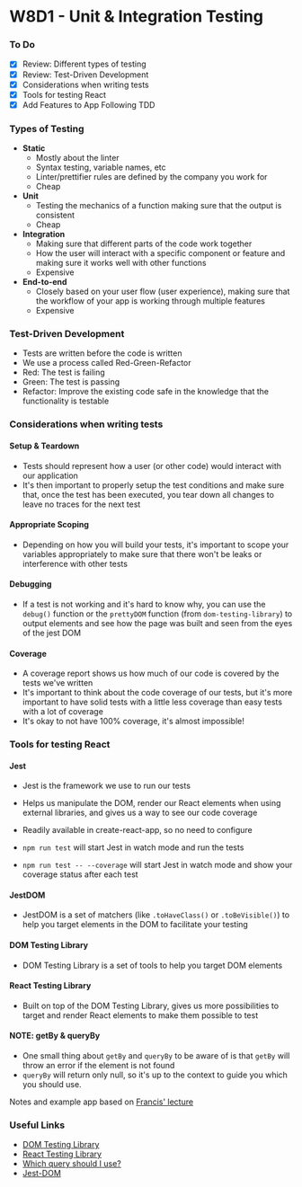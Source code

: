 # W8D1 - Unit & Integration Testing

### To Do
- [x] Review: Different types of testing
- [x] Review: Test-Driven Development
- [x] Considerations when writing tests
- [x] Tools for testing React
- [x] Add Features to App Following TDD

### Types of Testing
- **Static**
  * Mostly about the linter
  * Syntax testing, variable names, etc
  * Linter/prettifier rules are defined by the company you work for
  * Cheap
- **Unit**
  * Testing the mechanics of a function making sure that the output is consistent
  * Cheap
- **Integration**
  * Making sure that different parts of the code work together
  * How the user will interact with a specific component or feature and making sure it works well with other functions
  * Expensive
- **End-to-end**
  * Closely based on your user flow (user experience), making sure that the workflow of your app is working through multiple features
  * Expensive

### Test-Driven Development
- Tests are written before the code is written
- We use a process called Red-Green-Refactor
- Red: The test is failing
- Green: The test is passing
- Refactor: Improve the existing code safe in the knowledge that the functionality is testable

### Considerations when writing tests

#### Setup & Teardown

- Tests should represent how a user (or other code) would interact with our application
- It's then important to properly setup the test conditions and make sure that, once the test has been executed, you tear down all changes to leave no traces for the next test

#### Appropriate Scoping

- Depending on how you will build your tests, it's important to scope your variables appropriately to make sure that there won't be leaks or interference with other tests

#### Debugging

- If a test is not working and it's hard to know why, you can use the `debug()` function or the `prettyDOM` function (from `dom-testing-library`) to output elements and see how the page was built and seen from the eyes of the jest DOM

#### Coverage

- A coverage report shows us how much of our code is covered by the tests we've written
- It's important to think about the code coverage of our tests, but it's more important to have solid tests with a little less coverage than easy tests with a lot of coverage
- It's okay to not have 100% coverage, it's almost impossible!

### Tools for testing React

#### Jest

- Jest is the framework we use to run our tests
- Helps us manipulate the DOM, render our React elements when using external libraries, and gives us a way to see our code coverage
- Readily available in create-react-app, so no need to configure

- `npm run test` will start Jest in watch mode and run the tests
- `npm run test -- --coverage` will start Jest in watch mode and show your coverage status after each test 

#### JestDOM

- JestDOM is a set of matchers (like `.toHaveClass()` or `.toBeVisible()`) to help you target elements in the DOM to facilitate your testing

#### DOM Testing Library

- DOM Testing Library is a set of tools to help you target DOM elements

#### React Testing Library

- Built on top of the DOM Testing Library, gives us more possibilities to target and render React elements to make them possible to test

#### NOTE: getBy & queryBy

- One small thing about `getBy` and `queryBy` to be aware of is that `getBy` will throw an error if the element is not found
- `queryBy` will return only null, so it's up to the context to guide you which you should use.

Notes and example app based on [Francis' lecture](https://github.com/FrancisBourgouin/lhl-12-w8d1)

### Useful Links
* [DOM Testing Library](https://testing-library.com/docs/dom-testing-library/intro)
* [React Testing Library](https://testing-library.com/docs/react-testing-library/intro)
* [Which query should I use?](https://testing-library.com/docs/guide-which-query)
* [Jest-DOM](https://github.com/testing-library/jest-dom)
